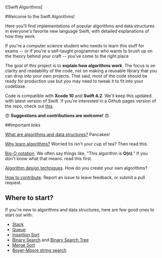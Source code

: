 
![Swift Algorithms]

#Welcome to the Swift Algorithms!

Here you'll find implementations of popular algorithms and data structures in everyone's favorite new language Swift, with detailed explanations of how they work. 

If you're a computer science student who needs to learn this stuff for exams -- or if you're a self-taught programmer who wants to brush up on the theory behind your craft -- you've come to the right place

The goal of this project is to **explain how algorithms work**. The focus is on clarity and readability of the code, not on making a reusable library that you can drop into your own projects. That said, most of the code should be ready for production use but you may need to tweak it to fit into your codebase.

Code is compatible with **Xcode 10** and **Swift 4.2**. We'll keep this updated with latest version of Swift. If you're interested in a Github pages version of the repo, check out [this](link).

:heart_eyes: **Suggestions and contributions are welcome!** :heart_eyes:


##Important links

[What are algorithms and data structures?](What%20are%20Algorithms.markdown) Pancakes!

[Why learn algorithms?](Why%20Algorithms.markdown) Worried tis isn't your cup of tea? Then read this.

[Big-O notation](Big-O%20Notation.markdown). We often say things like, "This algorithm is **O(n)**." If you don't know what that means. read this first.

[Algorithm design techniques](Algorithm%20Design.markdown). How do you create your own algorithms?

[How to contribute](Link). Report an issue to leave feedback, or submit a pull request.


## Where to start?

If you're new to algorithms and data structures, here are few good ones to start out with:

- [Stack](Stack/)
- [Queue](Queue/)
- [Insertion Sort](Insertion%20Sort/)
- [Binary Search](Binary%20Search/) and [Binary Search Tree](Binary%20Search%20Tree/)
- [Merge Sort](Merge%20Sort/)
- [Boyer-Moore string search](Boyer-Moore-Horspool/)  